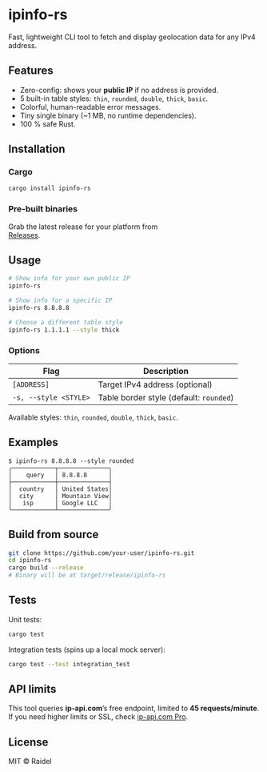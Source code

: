 # ipinfo-rs

Fast, lightweight CLI tool to fetch and display geolocation data for any IPv4 address.

## Features

- Zero-config: shows your **public IP** if no address is provided.  
- 5 built-in table styles: `thin`, `rounded`, `double`, `thick`, `basic`.  
- Colorful, human-readable error messages.  
- Tiny single binary (~1 MB, no runtime dependencies).  
- 100 % safe Rust.

## Installation

### Cargo
```bash
cargo install ipinfo-rs
```

### Pre-built binaries
Grab the latest release for your platform from  
[Releases](https://github.com/your-user/ipinfo-rs/releases).

## Usage

```bash
# Show info for your own public IP
ipinfo-rs

# Show info for a specific IP
ipinfo-rs 8.8.8.8

# Choose a different table style
ipinfo-rs 1.1.1.1 --style thick
```

### Options

| Flag | Description |
|------|-------------|
| `[ADDRESS]` | Target IPv4 address (optional) |
| `-s, --style <STYLE>` | Table border style (default: `rounded`) |

Available styles: `thin`, `rounded`, `double`, `thick`, `basic`.

## Examples

```text
$ ipinfo-rs 8.8.8.8 --style rounded
╭────────────┬──────────────╮
│    query   │ 8.8.8.8      │
├────────────┼──────────────┤
│  country   │ United States│
│  city      │ Mountain View│
│   isp      │ Google LLC   │
╰────────────┴──────────────╯
```

## Build from source

```bash
git clone https://github.com/your-user/ipinfo-rs.git
cd ipinfo-rs
cargo build --release
# Binary will be at target/release/ipinfo-rs
```

## Tests

Unit tests:

```bash
cargo test
```

Integration tests (spins up a local mock server):

```bash
cargo test --test integration_test
```

## API limits

This tool queries **ip-api.com**’s free endpoint, limited to **45 requests/minute**.  
If you need higher limits or SSL, check [ip-api.com Pro](https://ip-api.com/docs/#pro).

## License

MIT © Raidel
